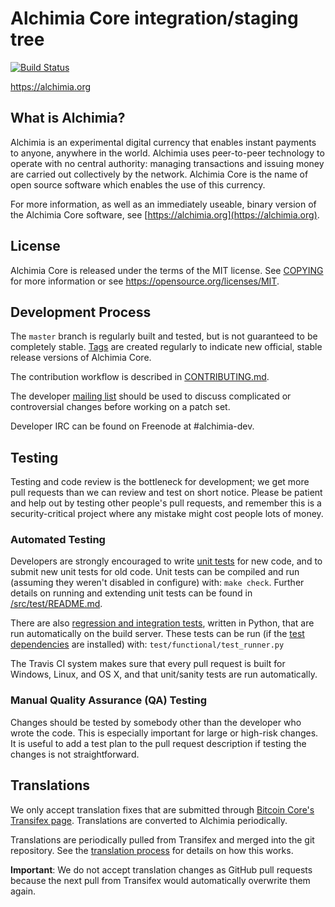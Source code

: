 Alchimia Core integration/staging tree
=====================================

[![Build Status](https://travis-ci.org/magnumopusnetwork/Alchimia.svg?branch=master)](https://travis-ci.org/magnumopusnetwork/Alchimia)

https://alchimia.org

What is Alchimia?
----------------

Alchimia is an experimental digital currency that enables instant payments to
anyone, anywhere in the world. Alchimia uses peer-to-peer technology to operate
with no central authority: managing transactions and issuing money are carried
out collectively by the network. Alchimia Core is the name of open source
software which enables the use of this currency.

For more information, as well as an immediately useable, binary version of
the Alchimia Core software, see [https://alchimia.org](https://alchimia.org).

License
-------

Alchimia Core is released under the terms of the MIT license. See [COPYING](COPYING) for more
information or see https://opensource.org/licenses/MIT.

Development Process
-------------------

The `master` branch is regularly built and tested, but is not guaranteed to be
completely stable. [Tags](https://github.com/magnumopusnetwork/Alchimia/tags) are created
regularly to indicate new official, stable release versions of Alchimia Core.

The contribution workflow is described in [CONTRIBUTING.md](CONTRIBUTING.md).

The developer [mailing list](https://groups.google.com/forum/#!forum/alchimia-dev)
should be used to discuss complicated or controversial changes before working
on a patch set.

Developer IRC can be found on Freenode at #alchimia-dev.

Testing
-------

Testing and code review is the bottleneck for development; we get more pull
requests than we can review and test on short notice. Please be patient and help out by testing
other people's pull requests, and remember this is a security-critical project where any mistake might cost people
lots of money.

### Automated Testing

Developers are strongly encouraged to write [unit tests](src/test/README.md) for new code, and to
submit new unit tests for old code. Unit tests can be compiled and run
(assuming they weren't disabled in configure) with: `make check`. Further details on running
and extending unit tests can be found in [/src/test/README.md](/src/test/README.md).

There are also [regression and integration tests](/test), written
in Python, that are run automatically on the build server.
These tests can be run (if the [test dependencies](/test) are installed) with: `test/functional/test_runner.py`

The Travis CI system makes sure that every pull request is built for Windows, Linux, and OS X, and that unit/sanity tests are run automatically.

### Manual Quality Assurance (QA) Testing

Changes should be tested by somebody other than the developer who wrote the
code. This is especially important for large or high-risk changes. It is useful
to add a test plan to the pull request description if testing the changes is
not straightforward.

Translations
------------

We only accept translation fixes that are submitted through [Bitcoin Core's Transifex page](https://www.transifex.com/projects/p/bitcoin/).
Translations are converted to Alchimia periodically.

Translations are periodically pulled from Transifex and merged into the git repository. See the
[translation process](doc/translation_process.md) for details on how this works.

**Important**: We do not accept translation changes as GitHub pull requests because the next
pull from Transifex would automatically overwrite them again.
